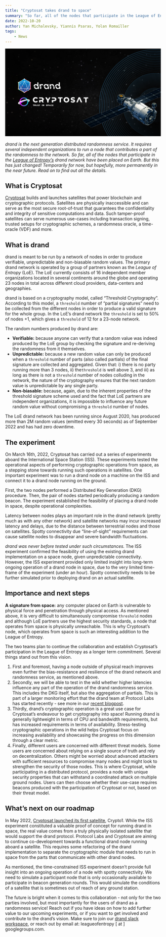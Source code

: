 ```yaml
---
title: "Cryptosat takes drand to space"
summary: "So far, all of the nodes that participate in the League of Entropy’s drand network have been placed on Earth. But this has just changed! Temporarily for now, but hopefully, more permanently in the near future. Read on to find out all the details."
date: 2022-10-20
author: Yan Michalevsky, Yiannis Psaras, Yolan Romailler
tags: 
    - News
---
```


![](./images/2022-10-20-cryptosat-takes-drand-to-space/cryptosat-blog-header3.png)

_drand is the next generation distributed randomness service. It requires several independent organizations to run a node that contributes a part of the randomness to the network. So far, all of the nodes that participate in the [League of Entropy’s](https://blog.cloudflare.com/league-of-entropy/) drand network have been placed on Earth. But this has just changed! Temporarily for now, but hopefully, more permanently in the near future. Read on to find out all the details._

## What is **Cryptosat**

[Cryptosat](http://cryptosat.io) builds and launches satellites that power blockchain and cryptographic protocols. Satellites are physically inaccessible and can serve as the most secure root-of-trust that guarantees the confidentiality and integrity of sensitive computations and data. Such tamper-proof satellites can serve numerous use-cases including transaction signing, trusted setups for cryptographic schemes, a randomness oracle, a time-oracle (VDF) and more.

## What is **drand**

drand is meant to be run by a network of nodes in order to produce verifiable, unpredictable and non-biasable random values. The primary drand network is operated by a group of partners known as the *League of Entropy* (LoE). The LoE currently consists of 16 independent member organizations located in several continents around the globe and operating 23 nodes in total across different cloud providers, data-centers and geographies.

drand is based on a cryptography model, called “Threshold Cryptography”. According to this model, a `threshold` number of “partial signatures” need to be collected from the different nodes in order to produce a valid signature for the whole group. In the LoE’s drand network the `threshold` is set to 50% of nodes +1, which gives a `threshold` of 12 for a 23-node network.

The random numbers produced by drand are:

- **Verifiable:** because anyone can verify that a random value was indeed produced by the LoE group by checking the signature and re-deriving the randomness from it themselves.
- **Unpredictable:** because a new random value can only be produced when a `threshold` number of parts (also called partials) of the final signature are collected and aggregated. Given that: i) there is no party running more than 3 nodes, ii) the`threshold` is well above 3, and iii) as long as there is not a `threshold` number of nodes colluding in the network, the nature of the cryptography ensures that the next random value is unpredictable by any single party.
- **Non-biasable:** because, again, due to the inherent properties of the threshold signature scheme used and the fact that LoE partners are independent organizations, it is impossible to influence any future random value without compromising a `threshold` number of nodes.

The LoE drand network has been running since August 2020, has produced more than 2M random values (emitted every 30 seconds) as of September 2022 and has had zero downtime.

## The experiment

On March 16th, 2022, Cryptosat has carried out a series of experiments aboard the International Space Station (ISS). These experiments tested the operational aspects of performing cryptographic operations from space, as a stepping stone towards running such operations in satellites. One important experiment was to run a drand node on a machine on the ISS and connect it to a drand node running on the ground.

First, the two nodes performed a Distributed Key Generation (DKG) procedure. Then, the pair of nodes started periodically producing a random beacon. The experiment established the feasibility of placing a drand node in space, despite operational complexities.

Latency between nodes plays an important role in the drand network (pretty much as with any other network) and satellite networks may incur increased latency and delays, due to the distance between terrestrial nodes and those on satellites. Spotty connectivity due “line-of-sight” requirements can cause satellite nodes to disappear and severe bandwidth fluctuations. 

*drand was never before tested under such circumstances.* The ISS experiment confirmed the feasibility of using the existing drand implementation on a space node, given unpredictable connectivity.
However, the ISS experiment provided only limited insight into long-term ongoing operation of a drand node in space, due to the very limited time-frame of the experiment (under an hour). Spotty connectivity needs to be further simulated prior to deploying drand on an actual satellite.

## Importance and next steps

**A signature from space:** any computer placed on Earth is vulnerable to physical force and penetration through physical access. As mentioned above, it is very difficult to simultaneously compromise `threshold` nodes and although LoE partners use the highest security standards, a node that operates from space is physically unreachable. This is why Cryptosat’s node, which operates from space is such an interesting addition to the League of Entropy.

The two teams plan to continue the collaboration and establish Cryptosat’s participation in the League of Entropy as a longer term commitment. Several things stand out from this vision.

1. First and foremost, having a node outside of physical reach improves even further the bias-resistance and resilience of the drand network and randomness service, as mentioned above.
2. Secondly, we will be able to test in the wild whether higher latencies influence any part of the operation of the drand randomness service. This includes the DKG itself, but also the aggregation of partials. This is part of a larger monitoring effort that the drand team at Protocol Labs has started recently - see more in our [recent blogpost](https://drand.love/blog/2022/08/26/observing-randomness/).
3. Thirdly, drand’s cryptographic operation is a great use case for Cryptosat’s endeavour to get cryptography into space! Running drand is generally lightweight in terms of CPU and bandwidth requirements, but has increased requirements in terms of availability. Stress-testing cryptographic operations in the wild helps Cryptosat focus on increasing availability and showcasing the progress on this dimension through a clear metric.
4. Finally, different users are concerned with different threat models. Some users are concerned about relying on a single source of truth and rely on decentralization. Others might be worried about advanced attackers with sufficient resources to compromise many nodes and might look to strengthen the security of those nodes. This is where Cryptosat, while participating in a distributed protocol, provides a node with unique security properties that can withstand a coordinated attack on multiple ground nodes. Users can then choose whether their use-case requires beacons produced with the participation of Cryptosat or not, based on their threat model.

## What’s next on our roadmap

In May 2022, [Cryptosat launched its first satellite](https://cointelegraph.com/news/cryptosat-s-first-nanosatellite-blasts-off-wednesday-on-spacex-rocket), Crypto1. While the ISS experiment constituted a valuable proof of concept for running drand in space, the real value comes from a truly physically isolated satellite that would support the drand protocol. Protocol Labs and Cryptosat are aiming to continue co-development towards a functional drand node running aboard a satellite. This requires some refactoring of the drand implementation to separate the cryptographic module that needs to run in space from the parts that communicate with other drand nodes.

As mentioned, the time-constrained ISS experiment doesn’t provide full insight into an ongoing operation of a node with spotty connectivity. We need to simulate a participant node that is only occasionally available to participate in beacon generation rounds. This would simulate the conditions of a satellite that is sometimes out of reach of any ground station.

The future is bright when it comes to this collaboration - not only for the two parties involved, but most importantly for the users of drand as a randomness service! Reach out if you have ideas on how to add further value to our upcoming experiments, or if you want to get involved and contribute to the drand’s vision. Make sure to join our [drand slack workspace](https://join.slack.com/t/drandworkspace/shared_invite/zt-19u4rf6if-bf7lxIvF2zYn4~TrBwfkiA), or reach out by email at: leagueofentropy [ at ] googlegroups.com.
